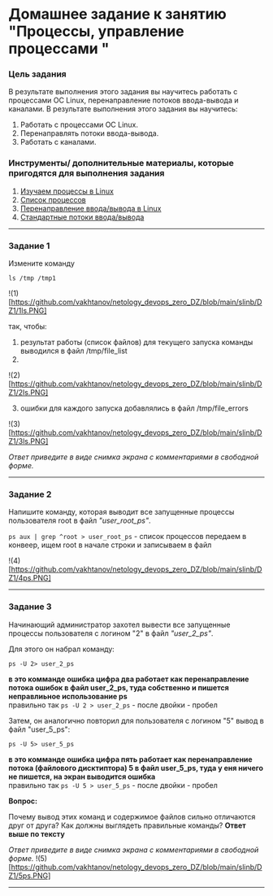 # Домашнее задание к занятию "Процессы, управление процессами "

### Цель задания
В результате выполнения этого задания вы научитесь работать с процессами ОС Linux, перенаправление потоков ввода-вывода и каналами.
В результате выполнения этого задания вы научитесь:
1. Работать с процессами ОС Linux.
2. Перенаправлять потоки ввода-вывода.
3. Работать с каналами. 

### Инструменты/ дополнительные материалы, которые пригодятся для выполнения задания

1. [Изучаем процессы в Linux](https://habr.com/ru/post/423049/)
2. [Список процессов](https://losst.pro/spisok-protsessov-linux)
3. [Перенаправление ввода/вывода в Linux](https://selectel.ru/blog/tutorials/linux-redirection/)
4. [Стандартные потоки ввода/вывода](http://xgu.ru/wiki/%D0%A1%D1%82%D0%B0%D0%BD%D0%B4%D0%B0%D1%80%D1%82%D0%BD%D1%8B%D0%B5_%D0%BF%D0%BE%D1%82%D0%BE%D0%BA%D0%B8_%D0%B2%D0%B2%D0%BE%D0%B4%D0%B0/%D0%B2%D1%8B%D0%B2%D0%BE%D0%B4%D0%B0)


------
### Задание 1

Измените команду

```
ls /tmp /tmp1
```
!(1)[https://github.com/vakhtanov/netology_devops_zero_DZ/blob/main/slinb/DZ1/1ls.PNG]

так, чтобы:

1. результат работы (список файлов) для текущего запуска команды выводился в файл /tmp/file_list
2. 
 !(2)[https://github.com/vakhtanov/netology_devops_zero_DZ/blob/main/slinb/DZ1/2ls.PNG]
 
3. ошибки для каждого запуска добавлялись в файл /tmp/file_errors

!(3)[https://github.com/vakhtanov/netology_devops_zero_DZ/blob/main/slinb/DZ1/3ls.PNG]

*Ответ приведите в виде снимка экрана с комментариями в свободной форме.*

------


### Задание 2

Напишите команду, которая выводит все запущенные процессы пользователя root в файл *"user_root_ps"*.

`ps aux | grep ^root > user_root_ps` - список процессов передаем в конвеер, ищем root в начале строки и записываем в файл

!(4)[https://github.com/vakhtanov/netology_devops_zero_DZ/blob/main/slinb/DZ1/4ps.PNG]

------


### Задание 3

Начинающий администратор захотел вывести все запущенные процессы пользователя с логином "2" в файл *"user_2_ps"*.

Для этого он набрал команду:

```
ps -U 2> user_2_ps
```

__в это комманде ошибка цифра два работает как перенаправление потока ошибок в файл user_2_ps, туда собственно и пишется неправлиьное использование ps__\
правильно так `ps -U 2 > user_2_ps` - после двойки - пробел

Затем, он аналогично повторил для пользователя с логином "5" вывод в файл "user_5_ps":

```
ps -U 5> user_5_ps
```

__в это комманде ошибка цифра пять работает как перенаправление потока (файлового дисктиптора) 5 в файл user_5_ps, туда у еня ничего не пишется, на экран выводится ошибка__\
правильно так `ps -U 5 > user_5_ps` - после двойки - пробел

**Вопрос:**

Почему вывод этих команд и содержимое файлов сильно отличаются друг от друга?  Как должны выглядеть правильные команды? __Ответ выше по тексту__


*Ответ приведите в виде снимка экрана с комментариями в свободной форме.*
!(5)[https://github.com/vakhtanov/netology_devops_zero_DZ/blob/main/slinb/DZ1/5ps.PNG]

------


